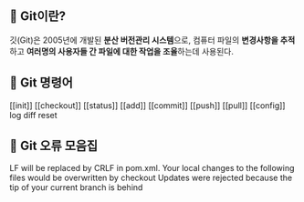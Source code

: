 
## 🌈 Git이란?
깃(Git)은 2005년에 개발된 **분산 버전관리 시스템**으로, 컴퓨터 파일의 **변경사항을 추적**하고 **여러명의 사용자들 간 파일에 대한 작업을 조율**하는데 사용된다.

## 🌈 Git 명령어
[[init]]
[[checkout]]
[[status]]
[[add]]
[[commit]]
[[push]]
[[pull]]
[[config]]
log
diff
reset
## 🌈 Git 오류 모음집
LF will be replaced by CRLF in pom.xml.
Your local changes to the following files would be overwritten by checkout
Updates were rejected because the tip of your current branch is behind